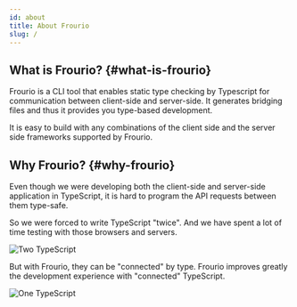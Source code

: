 ```yaml
---
id: about
title: About Frourio
slug: /
---
```


## What is Frourio? {#what-is-frourio}

Frourio is a CLI tool that enables static type checking by Typescript for communication between client-side and server-side. It generates bridging files and thus it provides you type-based development.

It is easy to build with any combinations of the client side and the server side frameworks supported by Frourio.

## Why Frourio? {#why-frourio}

Even though we were developing both the client-side and server-side application in TypeScript, it is hard to program the API requests between them type-safe.

So we were forced to write TypeScript "twice".
And we have spent a lot of time testing with those browsers and servers.

![Two TypeScript](/img/TwoTS.svg)

But with Frourio, they can be "connected" by type.
Frourio improves greatly the development experience with "connected" TypeScript.

![One TypeScript](/img/OneTS.svg)
